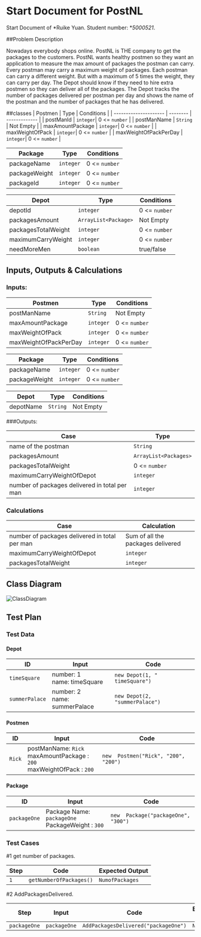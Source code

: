 # Start Document for PostNL

Start Document of *Ruike Yuan. Student number: **5000521*.


##Problem Description

Nowadays everybody shops online. PostNL is THE company to get the packages to the customers. PostNL wants healthy postmen so they want an application to measure the max amount of packages the postman can carry. Every postman may carry a maximum weight of packages. Each postman can carry a different weight. But with a maximum of 5 times the weight, they can carry per day.
The Depot should know if they need to hire extra postmen so they can deliver all of the packages. The Depot tracks the number of packages delivered per postman per day and shows the name of the postman and the number of packages that he has delivered.

##classes
| Postmen               | Type     | Conditions    |
| --------------------- | -------- | ------------- |
| postManId             | `integer`| 0 <= `number` |
| postManName           | `String` | Not Empty     |
| maxAmountPackage      | `integer`| 0 <= `number` |
| maxWeightOfPack       | `integer`| 0 <= `number` |
| maxWeightOfPackPerDay | `integer`| 0 <= `number` |

| Package               | Type     | Conditions    |
| --------------------- | -------- | ------------- |
| packageName           | `integer`| 0 <= `number` |
| packageWeight         | `integer` | 0 <= `number` |
| packageId             | `integer`| 0 <= `number` |

| Depot                 | Type     | Conditions    |
| --------------------- | -------- | ------------- |
| depotId     | `integer`| 0 <= `number` |
| packagesAmount        |`ArrayList<Package>`| Not Empty |
| packagesTotalWeight   | `integer`| 0 <= `number` |
| maximumCarryWeight    | `integer`| 0 <= `number` |
| needMoreMen | `boolean`| true/false |

## Inputs, Outputs & Calculations 

### Inputs: 

| Postmen               | Type     | Conditions    |
| --------------------- | -------- | ------------- |
| postManName           | `String` | Not Empty     |
| maxAmountPackage      | `integer`| 0 <= `number` |
| maxWeightOfPack       | `integer`| 0 <= `number` |
| maxWeightOfPackPerDay | `integer`| 0 <= `number` |

| Package               | Type     | Conditions    |
| --------------------- | -------- | ------------- |
| packageName           | `integer`| 0 <= `number` |
| packageWeight         | `integer`| 0 <= `number` |

| Depot                 | Type     | Conditions    |
| --------------------- | -------- | ------------- |
| depotName            |`String`| Not Empty |


###Outputs: 

| Case                  | Type               |
| ----------------------| ------------------ |
| name of the postman   |`String`|
| packagesAmount        |`ArrayList<Packages>`|
| packagesTotalWeight   | 0 <= `number`|
| maximumCarryWeightOfDepot |`integer`| 0 <= `number` |
| number of packages delivered in total per man| `integer` |


### Calculations

| Case           | Calculation                                                          |
| -------------- | -------------------------------------------------------------------- |
| number of packages delivered in total per man  | Sum of all the packages delivered|
| maximumCarryWeightOfDepot | `integer`| 0 <= `number` |
| packagesTotalWeight    | `integer`| 0 <= `number` |

## Class Diagram

![ClassDiagram](https://user-images.githubusercontent.com/91316558/158166330-6c877fcf-f2a3-4660-898c-84bfd25dc406.png)

## Test Plan 

### Test Data

#### Depot

| ID        | Input                                                        | Code                                               |
| --------- | ------------------------------------------------------------ | -------------------------------------------------- |
| `timeSquare`| number: 1<br />name: timeSquare | `new Depot(1, " timeSquare")`      |
| `summerPalace` | number: 2<br />name: summerPalace| `new Depot(2, "summerPalace")` |


####  Postmen

| ID            | Input                                                                             | Code                                       |
| ------------- | --------------------------------------------------------------------------------- | ------------------------------------------ |
| `Rick`        | postManName: `Rick` <br/> maxAmountPackage : `200` <br/> maxWeightOfPack : `200` | `new  Postmen("Rick", "200", "200")` |

####  Package  

| ID            | Input                                                                             | Code                                       |
| ------------- | --------------------------------------------------------------------------------- | ------------------------------------------ |
| `packageOne`       | Package  Name: `packageOne` <br/> PackageWeight : `300` | `new  Package("packageOne", "300")` |

### Test Cases

#1 get number of packages.

| Step | Code                     | Expected Output           |
| ---- | ------------------------ | ------------------------- |
| `1`  | `getNumberOfPackages()`  | `NumofPackages`           |

#2 AddPackagesDelivered.

| Step | Input       | Code                 | Expected Output           |
| ---- | ----------- | -------------------- | ------------------------- |
| `packageOne`  | `packageOne`     | `AddPackagesDelivered("packageOne")` | `NoOutput`  |



